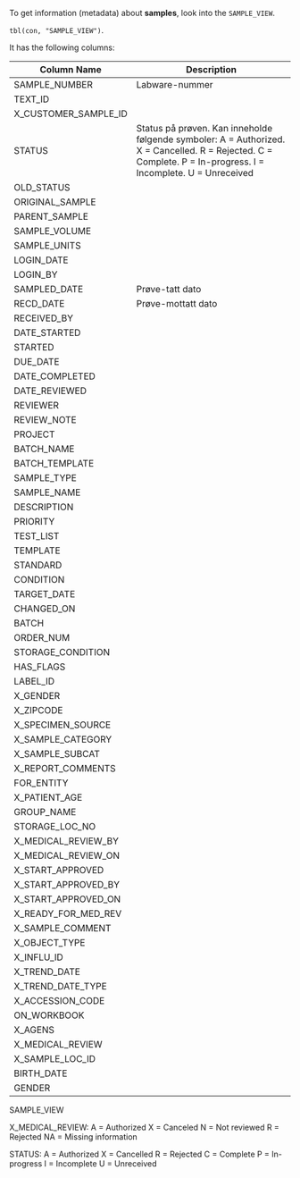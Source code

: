 To get information (metadata) about **samples**, look into the `SAMPLE_VIEW`. 

`tbl(con, "SAMPLE_VIEW")`.  

It has the following columns:

| Column Name               | Description       |
|--------------------------|-----------------------|
| SAMPLE_NUMBER            | Labware-nummer        |
| TEXT_ID                  |                       |
| X_CUSTOMER_SAMPLE_ID     |                       |
| STATUS                   | Status på prøven. Kan inneholde følgende symboler: A = Authorized. X = Cancelled. R = Rejected. C = Complete. P = In-progress. I = Incomplete. U = Unreceived                       |
| OLD_STATUS               |                       |
| ORIGINAL_SAMPLE          |                       |
| PARENT_SAMPLE            |                       |
| SAMPLE_VOLUME            |                       |
| SAMPLE_UNITS             |                       |
| LOGIN_DATE               |                       |
| LOGIN_BY                 |                       |
| SAMPLED_DATE             | Prøve-tatt dato                      |
| RECD_DATE                | Prøve-mottatt dato                      |
| RECEIVED_BY              |                       |
| DATE_STARTED             |                       |
| STARTED                  |                       |
| DUE_DATE                 |                       |
| DATE_COMPLETED           |                       |
| DATE_REVIEWED            |                       |
| REVIEWER                 |                       |
| REVIEW_NOTE              |                       |
| PROJECT                  |                       |
| BATCH_NAME               |                       |
| BATCH_TEMPLATE           |                       |
| SAMPLE_TYPE              |                       |
| SAMPLE_NAME              |                       |
| DESCRIPTION              |                       |
| PRIORITY                 |                       |
| TEST_LIST                |                       |
| TEMPLATE                 |                       |
| STANDARD                 |                       |
| CONDITION                |                       |
| TARGET_DATE              |                       |
| CHANGED_ON               |                       |
| BATCH                    |                       |
| ORDER_NUM                |                       |
| STORAGE_CONDITION        |                       |
| HAS_FLAGS                |                       |
| LABEL_ID                 |                       |
| X_GENDER                 |                       |
| X_ZIPCODE                |                       |
| X_SPECIMEN_SOURCE        |                       |
| X_SAMPLE_CATEGORY        |                       |
| X_SAMPLE_SUBCAT          |                       |
| X_REPORT_COMMENTS        |                       |
| FOR_ENTITY               |                       |
| X_PATIENT_AGE            |                       |
| GROUP_NAME               |                       |
| STORAGE_LOC_NO           |                       |
| X_MEDICAL_REVIEW_BY      |                       |
| X_MEDICAL_REVIEW_ON      |                       |
| X_START_APPROVED         |                       |
| X_START_APPROVED_BY      |                       |
| X_START_APPROVED_ON      |                       |
| X_READY_FOR_MED_REV      |                       |
| X_SAMPLE_COMMENT         |                       |
| X_OBJECT_TYPE            |                       |
| X_INFLU_ID               |                       |
| X_TREND_DATE             |                       |
| X_TREND_DATE_TYPE        |                       |
| X_ACCESSION_CODE         |                       |
| ON_WORKBOOK              |                       |
| X_AGENS                  |                       |
| X_MEDICAL_REVIEW         |                       |
| X_SAMPLE_LOC_ID          |                       |
| BIRTH_DATE               |                       |
| GENDER                   |                       |



SAMPLE_VIEW

X_MEDICAL_REVIEW:
A = Authorized
X = Canceled
N = Not reviewed
R = Rejected
NA = Missing information

STATUS:
A = Authorized
X = Cancelled
R = Rejected
C = Complete
P = In-progress
I = Incomplete
U = Unreceived

